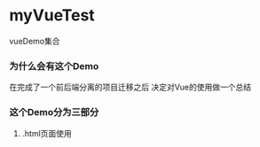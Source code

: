 # myVueTest
vueDemo集合
### 为什么会有这个Demo
在完成了一个前后端分离的项目迁移之后 决定对Vue的使用做一个总结
### 这个Demo分为三部分
1. .html页面使用<script>标签引入Vue，快速的对Vue进行使用
2. 使用npm+webpack创建一个Vue单页应用 主要是了解webpack的基本配置
3. 使用vue-cli创建一个Vue项目
# 另外
关于相关总结文档，请移步知乎：[小白vue入坑自总结](https://zhuanlan.zhihu.com/p/95293846)

有误之处多多指教，感谢感谢！


